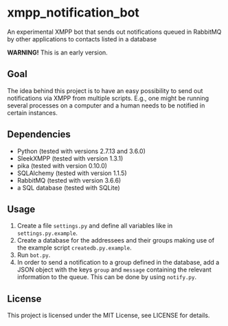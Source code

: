 # xmpp_notification_bot

An experimental XMPP bot that sends out notifications queued in RabbitMQ by
other applications to contacts listed in a database

**WARNING!** This is an early version.

## Goal

The idea behind this project is to have an easy possibility to send out
notifications via XMPP from multiple scripts. E.g., one might be running several
processes on a computer and a human needs to be notified in certain instances.

## Dependencies

 * Python (tested with versions 2.7.13 and 3.6.0)
 * SleekXMPP (tested with version 1.3.1)
 * pika (tested with version 0.10.0)
 * SQLAlchemy (tested with version 1.1.5)
 * RabbitMQ (tested with version 3.6.6)
 * a SQL database (tested with SQLite)

## Usage

 1. Create a file `settings.py` and define all variables like in
    `settings.py.example`.
 2. Create a database for the addressees and their groups
    making use of the example script `createdb.py.example`.
 3. Run `bot.py`.
 4. In order to send a notification to a group defined in the database, add a
    JSON object with the keys `group` and `message` containing the relevant
    information to the queue. This can be done by using `notify.py`.

## License

This project is licensed under the MIT License, see LICENSE for details.
